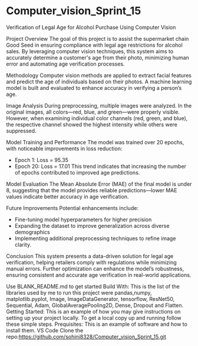 # Computer_vision_Sprint_15

Verification of Legal Age for Alcohol Purchase Using Computer Vision

Project Overview
The goal of this project is to assist the supermarket chain Good Seed in ensuring compliance with legal age restrictions for alcohol sales. By leveraging computer vision techniques, this system aims to accurately determine a customer's age from their photo, minimizing human error and automating age verification processes.

Methodology
Computer vision methods are applied to extract facial features and predict the age of individuals based on their photos. A machine learning model is built and evaluated to enhance accuracy in verifying a person’s age.

Image Analysis
During preprocessing, multiple images were analyzed. In the original images, all colors—red, blue, and green—were properly visible. However, when examining individual color channels (red, green, and blue), the respective channel showed the highest intensity while others were suppressed.

Model Training and Performance
The model was trained over 20 epochs, with noticeable improvements in loss reduction:
- Epoch 1: Loss = 95.35
- Epoch 20: Loss = 17.01
This trend indicates that increasing the number of epochs contributed to improved age predictions.

Model Evaluation
The Mean Absolute Error (MAE) of the final model is under 8, suggesting that the model provides reliable predictions—lower MAE values indicate better accuracy in age verification.

Future Improvements
Potential enhancements include:
- Fine-tuning model hyperparameters for higher precision
- Expanding the dataset to improve generalization across diverse demographics
- Implementing additional preprocessing techniques to refine image clarity.
  
Conclusion
This system presents a data-driven solution for legal age verification, helping retailers comply with regulations while minimizing manual errors. Further optimization can enhance the model’s robustness, ensuring consistent and accurate age verification in real-world applications.

Use BLANK_README.md to get started Build With: This is the list of the libraries used by me to run this project were pandas,numpy, matplotlib.pyplot, Image, ImageDataGenerator, tensorflow, ResNet50, Sequential, Adam, GlobalAveragePooling2D, Dense, Dropout and Flatten.
Getting Started: This is an example of how you may give instructions on setting up your project locally. To get a local copy up and running follow these simple steps. Prequisites: This is an example of software and how to install them. VS Code
Clone the repo:https://github.com/sohini8328/Computer_vision_Sprint_15.git


